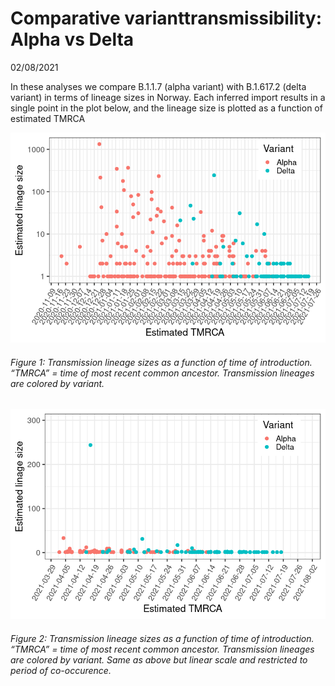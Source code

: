 Comparative varianttransmissibility: Alpha vs Delta
================
02/08/2021

In these analyses we compare B.1.1.7 (alpha variant) with B.1.617.2
(delta variant) in terms of lineage sizes in Norway. Each inferred
import results in a single point in the plot below, and the lineage size
is plotted as a function of estimated TMRCA

![](alpha_vs_delta_files/figure-gfm/unnamed-chunk-1-1.png)<!-- -->

###### Figure 1: Transmission lineage sizes as a function of time of introduction. “TMRCA” = time of most recent common ancestor. Transmission lineages are colored by variant.

![](alpha_vs_delta_files/figure-gfm/unnamed-chunk-2-1.png)<!-- -->

###### Figure 2: Transmission lineage sizes as a function of time of introduction. “TMRCA” = time of most recent common ancestor. Transmission lineages are colored by variant. Same as above but linear scale and restricted to period of co-occurence.
